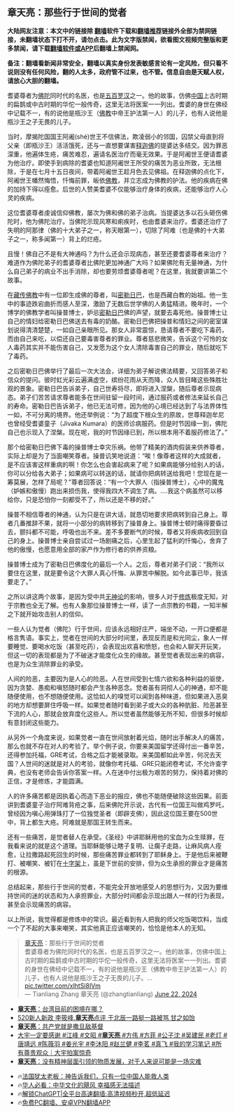  <!-- 面包屑导航 --> <h2>章天亮：那些行于世间的觉者</h2> <p class="notice"><b>大陆网友注意：本文中的链接除 <a href="https://github.com/bannedbook/fanqiang" >翻墙</a>软件下载和<a href="https://github.com/killgcd/justmysocks/blob/master/README.md">翻墙推荐</a>链接外全部为禁网链接，未翻墙状态下打不开，请勿点击。此为文字版禁闻，欲看图文视频完整版和更多禁闻，请下载<a href="https://github.com/bannedbook/fanqiang">翻墙软件或APP</a>后翻墙上禁闻网。</p><p>备注：翻墙看新闻非常安全，翻墙以真实身份发表敏感言论有一定风险，但只看不说则没有任何风险，翻的人太多，政府管不过来，也不管。信息自由是天赋人权，请放心大胆的翻墙。</b></p>  <div class="entry"> <p></p> <p>耆婆尊者为<a href="https://www.bannedbook.org/bnews/tag/%e4%bd%9b%e9%99%80/" class="st_tag internal_tag" rel="tag" title="标签 佛陀 下的日志">佛陀</a>同时代的名医，也是<a href="https://www.bannedbook.org/bnews/tag/%e4%ba%94%e7%99%be%e7%bd%97%e6%b1%89/" class="st_tag internal_tag" rel="tag" title="标签 五百罗汉 下的日志">五百罗汉</a>之一。他的故事，仿佛<span class='wp_keywordlink_affiliate'><a href="https://www.bannedbook.org/" title="中国" target="_blank">中国</a></span>上古时期的扁鹊或中古时期的华佗一般传奇，这里无法将医案一一列出。耆婆的身世在佛经中记载不一，有的说他是瓶沙王（<span class='wp_keywordlink'><a href="https://www.qi-gong.me/buddhism/" title="佛教" target="_blank">佛教</a></span>中帝王护法第一人）的儿子，也有人说他是瓶沙王之子无畏的儿子。</p> <p>当时，摩揭陀国国王阿阇(shé)世王不信佛法，欺凌弱小的邻国，囚禁父母直到将父亲（即瓶沙王）活活饿死，还与一直想要谋害<a href="https://www.bannedbook.org/bnews/tag/%E9%87%8A%E8%BF%A6%E4%BD%9B/" class="st_tag internal_tag" rel="tag" title="标签 释迦佛 下的日志">释迦佛</a>的提婆达多结交。因为罪恶深重，他遍体生疮，痛苦难忍，遍请名医治疗而毫无效果。于是阿阇世王便请耆婆为他治疗。即使手到病除的耆婆也知道阿阇世王所受的痛苦为恶业所致，无法根除，于是在七月十五日夜间，带着阿阇世王趁月色去见佛祖。在释迦佛的点化下，阿阇世王幡然悔悟，忏悔前罪，皈依<a href="https://www.bannedbook.org/bnews/tag/%e4%bd%9b%e6%95%99/" class="st_tag internal_tag" rel="tag" title="标签 佛教 下的日志">佛教</a>，并立志成为佛教的护法。他的疾病在佛的加持下得以痊愈。后世的人赞美耆婆不仅能够治疗身体的疾病，还能够治疗人心灵的疾病。</p> <p>这位耆婆尊者虔诚信仰佛教，屡次为佛和佛的弟子治病。当提婆达多以石头砸伤佛陀时，他为佛陀治疗。当佛陀示现风寒和痢疾时，也由耆婆来治疗。耆婆还治疗了失明的阿那律（佛的十大弟子之一，称天眼第一），切除了阿难（也是佛的十大弟子之一，称多闻第一）背上的烂疮。</p>  <p>且慢！佛自己不是有大神通吗？为什么还会示现病态，甚至还要耆婆尊者来治疗？难道作为佛陀弟子的耆婆尊者比佛陀更加神通广大吗？如果佛陀有无量神通，为什么自己弟子的病业不出手消除，却也要劳烦耆婆尊者呢？在这里，我就要讲第二个故事。</p> <p>在<a href="https://www.bannedbook.org/bnews/tag/%E8%97%8F%E4%BC%A0%E4%BD%9B%E6%95%99/" class="st_tag internal_tag" rel="tag" title="标签 藏传佛教 下的日志">藏传佛教</a>中有一位即生成佛的尊者，叫<span class='wp_keywordlink'><a href="https://www.bannedbook.org/forum2/topic1621.html" title="明慧网《密勒日巴佛修炼故事》" target="_blank">密勒日巴</a></span>，也是西藏白教的始祖。他一生中的事迹跌宕曲折而感人至深，激励了无数后世学佛的人勇猛精进。晚年时，一个博学的佛教学者叫操普博士，妒忌<a href="https://www.bannedbook.org/bnews/tag/%E5%AF%86%E5%8B%92%E6%97%A5%E5%B7%B4/" class="st_tag internal_tag" rel="tag" title="标签 密勒日巴 下的日志">密勒日巴</a>佛的声望，就要去毒死他。操普博士让自己的情妇给密勒日巴佛送去有毒的奶酪。密勒日巴佛把操普和情妇之间的密室谋划说得清清楚楚，一如自己亲眼所见。那女人非常震惊，恳请尊者不要吃下毒药，而由自己来吃，以偿还自己要毒害尊者的罪业。尊者慈悲微笑，告诉这个可怜的女人毒药其实并不能伤害自己，又发愿为这个女人清除毒害自己的罪业，随后就吃下了毒药。</p> <p>之后密勒日巴佛举行了最后一次大法会，详细为弟子解说佛法精要，又回答弟子和信众的提问。彼时虹光彩云遍满虚空，缤纷花雨从天而降，众人皆目睹这些殊胜壮观的景象。密勒日巴告诉弟子，自己世寿将尽，即将进入涅槃，随后尊者示现病态。弟子们苦苦请求尊者能多在世间驻留一段时间，通过服药或者修法来延长自己的寿命。密勒日巴告诉弟子，他已无法可修，因为他的心境已经达到了与法界体性一如，不可分离的境界。他还举例说：“为了超度下根众生的原故，世尊释迦牟尼也曾经受耆婆童子（Jivaka Kumara）的医师诊病服药。但是时节因缘一到，佛陀自己也示现入了涅槃。现在呢，我的时节因缘已到，所以根本用不着服药修法了。”</p> <p>那个给密勒日巴佛下毒的操普博士幸灾乐祸。他带了精美的酒肉假装来供养尊者，实际上却是为了当面嘲笑尊者。操普讥笑地说道：“唉！像尊者这样的大成就者，是不应该害这样重病的啊！你怎么也会害起病来了呢？如果病能够分给别人的话，你可以分给各大弟子；如果病可以转送的话，就请你把病转送给我吧！您现在是一筹莫展，怎样了局呢？”尊者回答说：“有一个大罪人（指操普博士），心中的魔鬼（妒嫉和傲慢）跑出来损伤我，使得我四大不调生了病。&#8230;.我这个病虽然可以移给你，只是恐怕你一刻都受不了，所以还是不移的好。”</p>  <p>操普不相信尊者的神通，认为只是在讲大话，就恳切地要求把病转到自己身上。尊者几番推辞不果，就将一小部分的病转移到了操普身上。操普博士顿时痛得要昏过去，颤抖都不可能，呼吸也出不来。差不多要断气的时候，尊者又将疾病收回到自己的身上。操普博士亲自尝试过一场剧痛之后，心里生起了猛利的忏悔心，舍弃了他的傲慢，也愿意用全部的家产作为修行者的供养资粮。</p> <p>操普博士成为了密勒日巴佛度化的最后一个人。之后，尊者对弟子们说：“我所以要住在这里，就是要令这个大罪人真心忏悔、从罪苦中解脱。如今此事已毕，我该要走了。”</p> <p>之所以讲这两个故事，是因为受中共<a href="https://www.bannedbook.org/bnews/tag/%e6%97%a0%e7%a5%9e%e8%ae%ba/" class="st_tag internal_tag" rel="tag" title="标签 无神论 下的日志">无神论</a>的影响，很多人对于<span class='wp_keywordlink'><a href="https://www.qi-gong.me/" title="气功修炼网" target="_blank">修炼</a></span>极度无知，对于宗教也全无了解。也有人象那位操普博士一样，读了一点宗教的书籍，一知半解之下就开始攻击别人的信仰。</p> <p>一些人认为觉者（佛陀）行于世间，应该永远相好庄严，端坐不动，一开口便都是格言隽语。事实上，觉者在世间的大部分时间里，表现反而是和光同尘，象人一样要睡觉、要喝水吃饭（甚至吃药），会表现出欢喜和愤怒，也会和人聊天开玩笑，但这一切的表现都是为了不破迷才能度化众生的缘故。甚至觉者表现出来的病容，也是为众生消除罪业的承受。</p>  <p>人间的险恶，主要因为是人心的险恶。人在世间受到七情六欲和各种利益的驱使，因为贪婪、愚痴和嗔怒随时都会产生各种恶念。觉者虽有洞彻人心的神通，却不能随便使用，也不想随便使用。这恰如人的嗅觉可以闻到各种味道，但如果进入恶臭的地方却想要屏住呼吸一样。如果觉者随时看到弟子或大众的各种肮脏、险恶甚至下流的人心，那就会放弃度化这些人。所以觉者虽然能够无所不知，但很多时候却有意封闭这些能力。</p> <p>从另外一个角度来说，如果觉者一直在世间放射着光焰，随时出手解决人的痛苦，那么也就不存在对人的考验了。举个例子说，你要来美国留学还得付出一番辛苦，还得参加托福，GRE考试，合格之后才能被录取。来美国都如此辛苦，何况去天国？人世间的迷就是对人的考验，就像你考托福、GRE只能闭卷考试，不允许查字典，也没有老师会告诉你答案一样。人在迷中付出极为艰苦的努力，保持着对佛的正信，才是修炼，才能圆满。</p> <p>人的许多痛苦都是因执着心而造下恶业的报应，佛也不能随便破除这些因果。前面讲到耆婆童子治疗阿难背疮之事，后来佛陀开示说，古代有一位国王叫做鸡罗吒，曾经因为嗔心用弹珠打了一位独觉圣者（即辟支佛），因此这位国王要在500世中，背上都生大疮。阿难就是那国王转生而来。</p> <p>还有一些痛苦，是觉者替人在承受。《圣经》中讲耶稣用他的宝血为众生赎罪，在我看来说的就是这个道理。当耶稣能够让瞎子复明、让瘸子走路，让麻风病人痊愈，让拉撒路起死回生的时候，那些痛苦罪业都转到了耶稣身上。于是他后来被鞭打、被嘲笑、被钉在<a href="https://www.bannedbook.org/bnews/tag/%e5%8d%81%e5%ad%97%e6%9e%b6/" class="st_tag internal_tag" rel="tag" title="标签 十字架 下的日志">十字架</a>上，虽是下世前的安排，但为众生承担的罪业才是痛苦的根源。</p>  <p>总结起来，那些行于世间的觉者，不能完全开放地感受人的思想行为，又因为要维持世间的迷的状态和为人承担罪业，大部分时间都会示现出跟人一样的行为表现，甚至会示现痛苦的病容。</p> <p>以上所说，我觉得都是修炼中的常识。最近看到有人把我的师父吃饭喝饮料，当成一个了不起的大事来嘲笑，其实他真正应该嘲笑的，恰恰是他本人的无知。</p> <blockquote class="twitter-tweet" data-width="500" data-dnt="true"> <a href="https://www.bannedbook.org/bnews/tag/%e7%ab%a0%e5%a4%a9%e4%ba%ae/" class="st_tag internal_tag" rel="tag" title="标签 章天亮 下的日志">章天亮</a>：那些行于世间的觉者<br/> 耆婆尊者为佛陀同时代的名医，也是五百罗汉之一。他的故事，仿佛中国上古时期的扁鹊或中古时期的华佗一般传奇，这里无法将医案一一列出。耆婆的身世在佛经中记载不一，有的说他是瓶沙王（佛教中帝王护法第一人）的儿子，也有人说他是瓶沙王之子无畏的儿子。… <a href="https://t.co/xlhtSi8IVm">pic.twitter.com/xlhtSi8IVm</a><br/> &mdash; Tianliang Zhang 章天亮 (@zhangtianliang) <a href="https://twitter.com/zhangtianliang/status/1804611534028415168?ref_src=twsrc%5Etfw">June 22, 2024</a><br/></blockquote> <!--<div id="taboola-mid-1"></div>--><ul class='op-related-articles' title='相关阅读'> <li><a href='https://www.bannedbook.org/bnews/comments/20240525/2041262.html' target='_blank'><b>章天亮</b>：台湾目前的困境在哪？</a></li> <li><a href='https://www.bannedbook.org/bnews/taiwannews/20240512/2035617.html' target='_blank'>520新人新政 李筱峰.<b>章天亮</b>点评 于北辰一路挺一路被骂 甘之如饴</a></li> <li><a href='https://www.bannedbook.org/bnews/comments/20240327/2017777.html' target='_blank'><b>章天亮</b>：共产党就是撒旦敌基督</a></li> <li><a href='https://www.bannedbook.org/bnews/sohnews/20240326/2017304.html' target='_blank'>大宇一定要感谢 #江峰 #文昭 #<b>章天亮</b> #方伟 #方菲 #公子沈 #吴建民 #老灯 #唐靖远 #陈薇羽 #姜光宇 #李沐阳 #赵兰健 #李茗 #真飞 #我的学习笔记 #所有尊贵观众｜大宇拍案惊奇</a></li> <li><a href='https://www.bannedbook.org/bnews/comments/20240321/2015528.html' target='_blank'><b>章天亮</b>：没有精神层面引领的物质发展，对于人来说可能是一场灾难</a></li> </ul> <ul class="texttj"> <li>🔥<a href="https://www.bannedbook.org/bnews/ssgc/20230219/1850782.html" target="_blank">法国犹太老板：神告诉我们，只有一位中国人能救人类</a></li> <li>🔥<a href="https://www.bannedbook.org/bnews/comments/20220220/1694796.html" target="_blank">华人必看：中华文化的飓风 幸福感无法描述</a></li> <li>🔥<a href="https://github.com/bannedbook/fanqiang/wiki/V2ray%E6%9C%BA%E5%9C%BA" target="_blank">解锁ChatGPT|全平台高速翻墙:高清视频秒开,超低延迟</a></li> <li>🔥<a href="https://github.com/bannedbook/fanqiang/wiki/%E7%A6%81%E9%97%BB%E7%BD%91%E5%AE%89%E5%8D%93%E7%BF%BB%E5%A2%99%E6%96%B0%E9%97%BBAPP" target="_blank">免费PC翻墙、安卓VPN翻墙APP</a></li> </ul><p></p><a name='sharetosocial'></a> <div style="margin-bottom:5px;padding-bottom:5px;clear:both"> <div id="archive-pix-1" class="banner-ads"> <!-- AuctionX Display platform tag START --> <div id="27602x728x90x621x_ADSLOT1" clicktrack="%%CLICK_URL_ESC%%"></div>  <!-- AuctionX Display platform tag END --> </div> <div id="archive-pix-2" class="banner-ads"> <!-- AuctionX Display platform tag START --> <div id="27556x300x250x621x_ADSLOT1" clicktrack="%%CLICK_URL_ESC%%" style="margin:0 auto;text-align:center"></div>  <!-- AuctionX Display platform tag END --> </div> </div>  <div id="archive-pix-1" class="banner-ads"> <!-- AuctionX Display platform tag START --> <div id="27603x728x90x621x_ADSLOT1" clicktrack="%%CLICK_URL_ESC%%"></div>  <!-- AuctionX Display platform tag END --> </div> </div><!--END ENTRY--> 